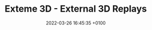 ---
layout: post
title:  "Exteme 3D - External 3D Replays"
date:   2022-03-26 16:45:35 +0100
categories: Sideproject
---